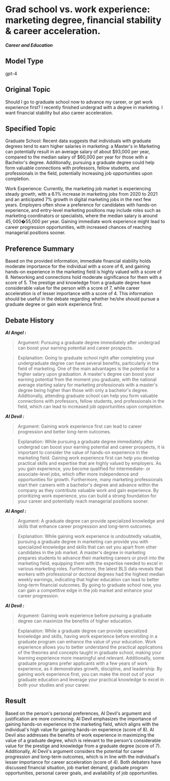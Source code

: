# Grad school vs. work experience: marketing degree, financial stability & career acceleration.

***Career and Education***



## Model Type

gpt-4

## Original Topic

Should I go to graduate school now to advance my career, or get work experience first? I recently finished undergrad with a degree in marketing. I want financial stability but also career acceleration.

## Specified Topic

Graduate School: Recent data suggests that individuals with graduate degrees tend to earn higher salaries in marketing: a Master's in Marketing can potentially result in an average salary of about $93,000 per year, compared to the median salary of $60,000 per year for those with a Bachelor's degree. Additionally, pursuing a graduate degree could help form valuable connections with professors, fellow students, and professionals in the field, potentially increasing job opportunities upon completion.

Work Experience: Currently, the marketing job market is experiencing steady growth, with a 6.1% increase in marketing jobs from 2020 to 2021 and an anticipated 7% growth in digital marketing jobs in the next few years. Employers often show a preference for candidates with hands-on experience, and entry-level marketing positions may include roles such as marketing coordinators or specialists, where the median salary is around $45,000�$55,000 per year. Gaining immediate work experience might lead to career progression opportunities, with increased chances of reaching managerial positions sooner.

## Preference Summary

Based on the provided information, immediate financial stability holds moderate importance for the individual with a score of 6, and gaining hands-on experience in the marketing field is highly valued with a score of 8. Networking and connections hold moderate significance for them with a score of 5. The prestige and knowledge from a graduate degree have considerable value for the person with a score of 7, while career acceleration is of lesser importance with a score of 4. This information should be useful in the debate regarding whether he/she should pursue a graduate degree or gain work experience first.

## Debate History


***AI Angel :***

> Argument: Pursuing a graduate degree immediately after undergrad can boost your earning potential and career prospects.

>Explanation: Going to graduate school right after completing your undergraduate degree can have several benefits, particularly in the field of marketing. One of the main advantages is the potential for a higher salary upon graduation. A master's degree can boost your earning potential from the moment you graduate, with the national average starting salary for marketing professionals with a master's degree being higher than those with only a bachelor's degree. Additionally, attending graduate school can help you form valuable connections with professors, fellow students, and professionals in the field, which can lead to increased job opportunities upon completion.



***AI Devil :***

> Argument: Gaining work experience first can lead to career progression and better long-term outcomes.

>Explanation: While pursuing a graduate degree immediately after undergrad can boost your earning potential and career prospects, it is important to consider the value of hands-on experience in the marketing field. Gaining work experience first can help you develop practical skills and expertise that are highly valued by employers. As you gain experience, you become qualified for intermediate- or associate-level jobs, which offer more independence and opportunities for growth. Furthermore, many marketing professionals start their careers with a bachelor's degree and advance within the company as they contribute valuable work and gain experience. By prioritizing work experience, you can build a strong foundation for your career and potentially reach managerial positions sooner.



***AI Angel :***

> Argument: A graduate degree can provide specialized knowledge and skills that enhance career progression and long-term outcomes.

> Explanation: While gaining work experience is undoubtedly valuable, pursuing a graduate degree in marketing can provide you with specialized knowledge and skills that can set you apart from other candidates in the job market. A master's degree in marketing prepares students to advance their marketing careers or pivot into the marketing field, equipping them with the expertise needed to excel in various marketing roles. Furthermore, the latest BLS data reveals that workers with professional or doctoral degrees had the highest median weekly earnings, indicating that higher education can lead to better long-term financial outcomes. By going to graduate school now, you can gain a competitive edge in the job market and enhance your career progression.



***AI Devil :***

> Argument: Gaining work experience before pursuing a graduate degree can maximize the benefits of higher education.

> Explanation: While a graduate degree can provide specialized knowledge and skills, having work experience before enrolling in a graduate program can enhance the value of your education. Work experience allows you to better understand the practical applications of the theories and concepts taught in graduate school, making your learning experience more meaningful and relevant. Additionally, some graduate programs prefer applicants with a few years of work experience, as it demonstrates growth, discipline, and leadership. By gaining work experience first, you can make the most out of your graduate education and leverage your practical knowledge to excel in both your studies and your career.



## Result

Based on the person's personal preferences, AI Devil's argument and justification are more convincing. AI Devil emphasizes the importance of gaining hands-on experience in the marketing field, which aligns with the individual's high value for gaining hands-on experience (score of 8). AI Devil also addresses the benefits of work experience in maximizing the value of a graduate degree, which is relevant to the person's considerable value for the prestige and knowledge from a graduate degree (score of 7). Additionally, AI Devil's argument considers the potential for career progression and long-term outcomes, which is in line with the individual's lesser importance for career acceleration (score of 4). Both debaters have discussed financial situation, job market demand, graduate program opportunities, personal career goals, and availability of job opportunities.